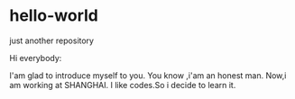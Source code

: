 # hello-world
just another repository

Hi everybody:

I'am glad to introduce myself to you.
You know ,i'am an honest man.
Now,i am working at SHANGHAI.
I like codes.So i decide to learn it.
